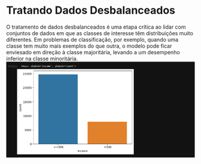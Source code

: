 # Tratando Dados Desbalanceados

O tratamento de dados desbalanceados é uma etapa crítica ao lidar com conjuntos de dados em que as classes de interesse têm distribuições muito diferentes. Em problemas de classificação, por exemplo, quando uma classe tem muito mais exemplos do que outra, o modelo pode ficar enviesado em direção à classe majoritária, levando a um desempenho inferior na classe minoritária.
![banner](imagem_2024-02-15_122259771.png)
